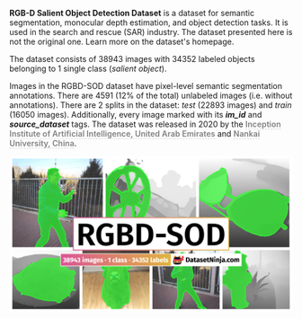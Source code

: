 **RGB-D Salient Object Detection Dataset** is a dataset for semantic segmentation, monocular depth estimation, and object detection tasks. It is used in the search and rescue (SAR) industry. The dataset presented here is not the original one. Learn more on the dataset's homepage.

The dataset consists of 38943 images with 34352 labeled objects belonging to 1 single class (*salient object*).

Images in the RGBD-SOD dataset have pixel-level semantic segmentation annotations. There are 4591 (12% of the total) unlabeled images (i.e. without annotations). There are 2 splits in the dataset: *test* (22893 images) and *train* (16050 images). Additionally, every image marked with its ***im_id*** and ***source_dataset*** tags. The dataset was released in 2020 by the <span style="font-weight: 600; color: grey; border-bottom: 1px dashed #d3d3d3;">Inception Institute of Artificial Intelligence, United Arab Emirates</span> and <span style="font-weight: 600; color: grey; border-bottom: 1px dashed #d3d3d3;">Nankai University, China</span>.

<img src="https://github.com/dataset-ninja/rgbd-sod/raw/main/visualizations/poster.png">
